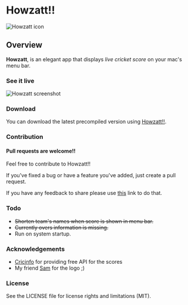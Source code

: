# Howzatt!!

![Howzatt icon](https://varunoberoi.github.io/Howzatt/images/icon128.png)

## Overview

**Howzatt**, is an elegant app that displays *live cricket score* on your mac's menu bar.

### See it live

![Howzatt screenshot](https://varunoberoi.github.io/Howzatt/images/screenshot.jpg)

### Download

You can download the latest precompiled version using [Howzatt!!](https://varunoberoi.github.io/Howzatt/blobs/howzzat.zip). 

### Contribution

#### Pull requests are welcome!!

Feel free to contribute to Howzatt!!

If you've fixed a bug or have a feature you've added, just create a pull request.

If you have any feedback to share please use [this](http://goo.gl/forms/EQaJdMG9GL) link to do that.

### Todo

+ ~~Shorten team's names when score is shown in menu bar.~~
+ ~~Currently overs information is missing.~~
+ Run on system startup.

### Acknowledgements

+ [Cricinfo](http://www.espncricinfo.com/) for providing free API for the scores
+ My friend [Sam](https://github.com/samarthagrawal) for the logo ;)

### License

See the LICENSE file for license rights and limitations (MIT).